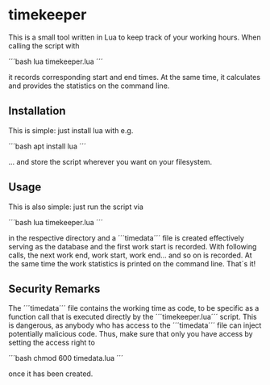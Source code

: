 # timekeeper

This is a small tool written in Lua to keep track of your
working hours. When calling the script with

´´´bash
lua timekeeper.lua
´´´

it records corresponding start and end times. At the same
time, it calculates and provides the statistics on the
command line.

## Installation

This is simple: just install lua with e.g.

´´´bash
apt install lua
´´´

... and store the script wherever you want on your filesystem.

## Usage

This is also simple: just run the script via

´´´bash
lua timekeeper.lua
´´´

in the respective directory and a ´´´timedata´´´ file is created
effectively serving as the database and the first work start is
recorded. With following calls, the next work end, work start,
work end... and so on is recorded. At the same time the work
statistics is printed on the command line. That´s it!

## Security Remarks

The ´´´timedata´´´ file contains the working time as code,
to be specific as a function call that is executed directly
by the ´´´timekeeper.lua´´´ script. This is dangerous, as
anybody who has access to the ´´´timedata´´´ file can inject
potentially malicious code. Thus, make sure that only you
have access by setting the access right to

´´´bash
chmod 600 timedata.lua
´´´

once it has been created.
